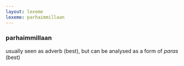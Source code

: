 ```yaml
---
layout: lexeme
lexeme: parhaimmillaan
---
```


###  parhaimmillaan 
usually seen as adverb (best), but can be analysed as a form of *paras* (best)

